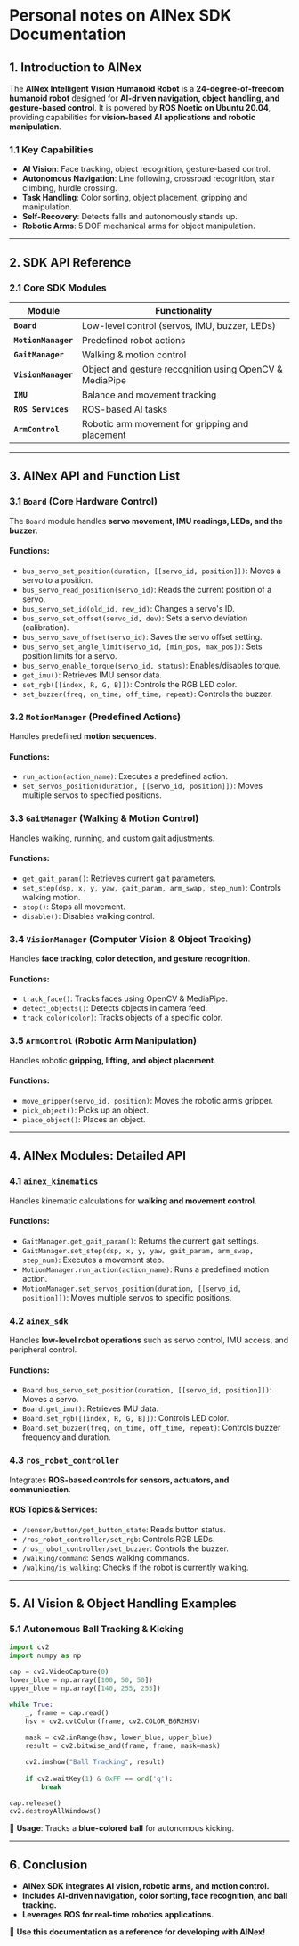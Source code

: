 # Personal notes on AINex SDK Documentation

## 1. Introduction to AINex

The **AINex Intelligent Vision Humanoid Robot** is a **24-degree-of-freedom humanoid robot** designed for **AI-driven navigation, object handling, and gesture-based control**. It is powered by **ROS Noetic on Ubuntu 20.04**, providing capabilities for **vision-based AI applications and robotic manipulation**.

### 1.1 Key Capabilities
- **AI Vision**: Face tracking, object recognition, gesture-based control.
- **Autonomous Navigation**: Line following, crossroad recognition, stair climbing, hurdle crossing.
- **Task Handling**: Color sorting, object placement, gripping and manipulation.
- **Self-Recovery**: Detects falls and autonomously stands up.
- **Robotic Arms**: 5 DOF mechanical arms for object manipulation.

---
## 2. SDK API Reference
### 2.1 Core SDK Modules

| Module | Functionality |
|--------|--------------|
| **`Board`** | Low-level control (servos, IMU, buzzer, LEDs) |
| **`MotionManager`** | Predefined robot actions |
| **`GaitManager`** | Walking & motion control |
| **`VisionManager`** | Object and gesture recognition using OpenCV & MediaPipe |
| **`IMU`** | Balance and movement tracking |
| **`ROS Services`** | ROS-based AI tasks |
| **`ArmControl`** | Robotic arm movement for gripping and placement |

---
## 3. AINex API and Function List

### 3.1 `Board` (Core Hardware Control)
The `Board` module handles **servo movement, IMU readings, LEDs, and the buzzer**.

#### **Functions:**
- `bus_servo_set_position(duration, [[servo_id, position]])`: Moves a servo to a position.
- `bus_servo_read_position(servo_id)`: Reads the current position of a servo.
- `bus_servo_set_id(old_id, new_id)`: Changes a servo's ID.
- `bus_servo_set_offset(servo_id, dev)`: Sets a servo deviation (calibration).
- `bus_servo_save_offset(servo_id)`: Saves the servo offset setting.
- `bus_servo_set_angle_limit(servo_id, [min_pos, max_pos])`: Sets position limits for a servo.
- `bus_servo_enable_torque(servo_id, status)`: Enables/disables torque.
- `get_imu()`: Retrieves IMU sensor data.
- `set_rgb([[index, R, G, B]])`: Controls the RGB LED color.
- `set_buzzer(freq, on_time, off_time, repeat)`: Controls the buzzer.

### 3.2 `MotionManager` (Predefined Actions)
Handles predefined **motion sequences**.

#### **Functions:**
- `run_action(action_name)`: Executes a predefined action.
- `set_servos_position(duration, [[servo_id, position]])`: Moves multiple servos to specified positions.

### 3.3 `GaitManager` (Walking & Motion Control)
Handles walking, running, and custom gait adjustments.

#### **Functions:**
- `get_gait_param()`: Retrieves current gait parameters.
- `set_step(dsp, x, y, yaw, gait_param, arm_swap, step_num)`: Controls walking motion.
- `stop()`: Stops all movement.
- `disable()`: Disables walking control.

### 3.4 `VisionManager` (Computer Vision & Object Tracking)
Handles **face tracking, color detection, and gesture recognition**.

#### **Functions:**
- `track_face()`: Tracks faces using OpenCV & MediaPipe.
- `detect_objects()`: Detects objects in camera feed.
- `track_color(color)`: Tracks objects of a specific color.

### 3.5 `ArmControl` (Robotic Arm Manipulation)
Handles robotic **gripping, lifting, and object placement**.

#### **Functions:**
- `move_gripper(servo_id, position)`: Moves the robotic arm’s gripper.
- `pick_object()`: Picks up an object.
- `place_object()`: Places an object.

---
## 4. AINex Modules: Detailed API

### 4.1 `ainex_kinematics`
Handles kinematic calculations for **walking and movement control**.

#### **Functions:**
- `GaitManager.get_gait_param()`: Returns the current gait settings.
- `GaitManager.set_step(dsp, x, y, yaw, gait_param, arm_swap, step_num)`: Executes a movement step.
- `MotionManager.run_action(action_name)`: Runs a predefined motion action.
- `MotionManager.set_servos_position(duration, [[servo_id, position]])`: Moves multiple servos to specific positions.

### 4.2 `ainex_sdk`
Handles **low-level robot operations** such as servo control, IMU access, and peripheral control.

#### **Functions:**
- `Board.bus_servo_set_position(duration, [[servo_id, position]])`: Moves a servo.
- `Board.get_imu()`: Retrieves IMU data.
- `Board.set_rgb([[index, R, G, B]])`: Controls LED color.
- `Board.set_buzzer(freq, on_time, off_time, repeat)`: Controls buzzer frequency and duration.

### 4.3 `ros_robot_controller`
Integrates **ROS-based controls for sensors, actuators, and communication**.

#### **ROS Topics & Services:**
- `/sensor/button/get_button_state`: Reads button status.
- `/ros_robot_controller/set_rgb`: Controls RGB LEDs.
- `/ros_robot_controller/set_buzzer`: Controls the buzzer.
- `/walking/command`: Sends walking commands.
- `/walking/is_walking`: Checks if the robot is currently walking.

---
## 5. AI Vision & Object Handling Examples
### 5.1 Autonomous Ball Tracking & Kicking
```python
import cv2
import numpy as np

cap = cv2.VideoCapture(0)
lower_blue = np.array([100, 50, 50])
upper_blue = np.array([140, 255, 255])

while True:
    _, frame = cap.read()
    hsv = cv2.cvtColor(frame, cv2.COLOR_BGR2HSV)
    
    mask = cv2.inRange(hsv, lower_blue, upper_blue)
    result = cv2.bitwise_and(frame, frame, mask=mask)

    cv2.imshow("Ball Tracking", result)
    
    if cv2.waitKey(1) & 0xFF == ord('q'):
        break

cap.release()
cv2.destroyAllWindows()
```
🔹 **Usage**: Tracks a **blue-colored ball** for autonomous kicking.

---
## 6. Conclusion
- **AINex SDK integrates AI vision, robotic arms, and motion control.**
- **Includes AI-driven navigation, color sorting, face recognition, and ball tracking.**
- **Leverages ROS for real-time robotics applications.**

🚀 **Use this documentation as a reference for developing with AINex!**

